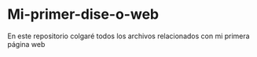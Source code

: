 # Mi-primer-dise-o-web
En este repositorio colgaré todos los archivos relacionados con mi primera página web
